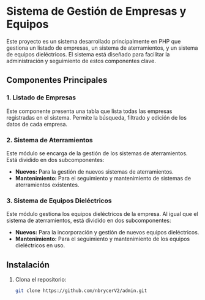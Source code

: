 # Sistema de Gestión de Empresas y Equipos

Este proyecto es un sistema desarrollado principalmente en PHP que gestiona un listado de empresas, un sistema de aterramientos, y un sistema de equipos dieléctricos. El sistema está diseñado para facilitar la administración y seguimiento de estos componentes clave.

## Componentes Principales

### 1. Listado de Empresas

Este componente presenta una tabla que lista todas las empresas registradas en el sistema. Permite la búsqueda, filtrado y edición de los datos de cada empresa.

### 2. Sistema de Aterramientos

Este módulo se encarga de la gestión de los sistemas de aterramientos. Está dividido en dos subcomponentes:

- **Nuevos:** Para la gestión de nuevos sistemas de aterramientos.
- **Mantenimiento:** Para el seguimiento y mantenimiento de sistemas de aterramientos existentes.

### 3. Sistema de Equipos Dieléctricos

Este módulo gestiona los equipos dieléctricos de la empresa. Al igual que el sistema de aterramientos, está dividido en dos subcomponentes:

- **Nuevos:** Para la incorporación y gestión de nuevos equipos dieléctricos.
- **Mantenimiento:** Para el seguimiento y mantenimiento de los equipos dieléctricos en uso.

## Instalación

1. Clona el repositorio:
   ```bash
   git clone https://github.com/nbrycerV2/admin.git
   ```
